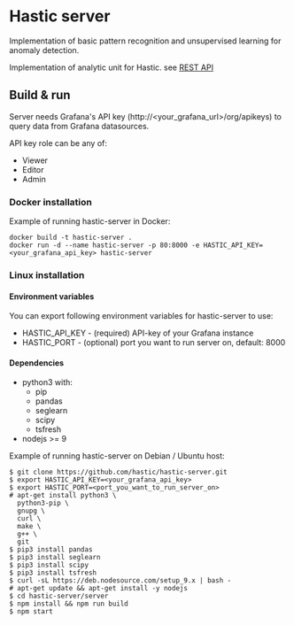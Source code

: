 # Hastic server

Implementation of basic pattern recognition and unsupervised learning for anomaly detection.

Implementation of analytic unit for Hastic. 
see [REST API](REST.md)

## Build & run

Server needs Grafana's API key (http://<your_grafana_url>/org/apikeys) to query data from Grafana datasources.

API key role can be any of:
- Viewer
- Editor
- Admin

### Docker installation

Example of running hastic-server in Docker:

```
docker build -t hastic-server .
docker run -d --name hastic-server -p 80:8000 -e HASTIC_API_KEY=<your_grafana_api_key> hastic-server
```

### Linux installation

#### Environment variables

You can export following environment variables for hastic-server to use:
- HASTIC_API_KEY - (required) API-key of your Grafana instance
- HASTIC_PORT - (optional) port you want to run server on, default: 8000

#### Dependencies

- python3 with:
  - pip
  - pandas
  - seglearn
  - scipy
  - tsfresh
- nodejs >= 9

Example of running hastic-server on Debian / Ubuntu host:

```
$ git clone https://github.com/hastic/hastic-server.git
$ export HASTIC_API_KEY=<your_grafana_api_key>
$ export HASTIC_PORT=<port_you_want_to_run_server_on>
# apt-get install python3 \
  python3-pip \
  gnupg \
  curl \
  make \
  g++ \
  git
$ pip3 install pandas
$ pip3 install seglearn
$ pip3 install scipy
$ pip3 install tsfresh
$ curl -sL https://deb.nodesource.com/setup_9.x | bash -
# apt-get update && apt-get install -y nodejs
$ cd hastic-server/server
$ npm install && npm run build
$ npm start
```
